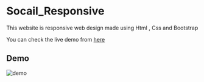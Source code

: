 # Socail_Responsive

This website is responsive web design made using Html , Css and Bootstrap

You can check the live demo from [here](https://socialiti.netlify.app/)

## Demo

![demo](https://github.com/mayararaby/Socail_Responsive/blob/main/2021-05-20-15-27-56-Trim.gif)

